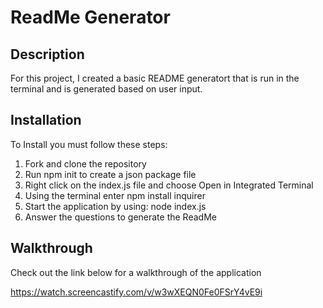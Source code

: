 # ReadMe Generator

## Description
For this project, I created a basic README generatort that is run in the terminal and is generated based on user input.

## Installation
To Install you must follow these steps:

1. Fork and clone the repository
2. Run npm init to create a json package file
4. Right click on the index.js file and choose Open in Integrated Terminal
5. Using the terminal enter npm install inquirer
6. Start the application by using: node index.js
7. Answer the questions to generate the ReadMe

## Walkthrough
Check out the link below for a walkthrough of the application

https://watch.screencastify.com/v/w3wXEQN0Fe0FSrY4vE9i
